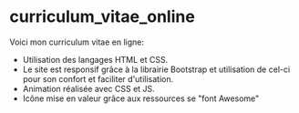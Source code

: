 # curriculum_vitae_online

Voici mon curriculum vitae en ligne:

- Utilisation des langages HTML et CSS.
- Le site est responsif grâce à la librairie Bootstrap et utilisation de cel-ci pour son confort et faciliter d'utilisation. 
- Animation réalisée avec CSS et JS.
- Icône mise en valeur grâce aux ressources se "font Awesome"